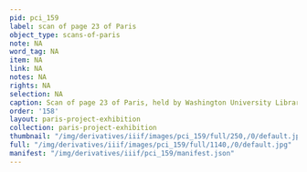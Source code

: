 ```yaml
---
pid: pci_159
label: scan of page 23 of Paris
object_type: scans-of-paris
note: NA
word_tag: NA
item: NA
link: NA
notes: NA
rights: NA
selection: NA
caption: Scan of page 23 of Paris, held by Washington University Libraries
order: '158'
layout: paris-project-exhibition
collection: paris-project-exhibition
thumbnail: "/img/derivatives/iiif/images/pci_159/full/250,/0/default.jpg"
full: "/img/derivatives/iiif/images/pci_159/full/1140,/0/default.jpg"
manifest: "/img/derivatives/iiif/pci_159/manifest.json"
---
```

